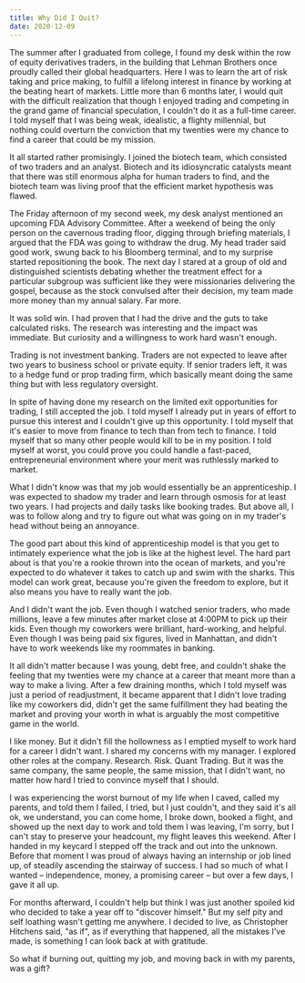 ```yaml
---
title: Why Did I Quit?
date: 2020-12-09
---
```


The summer after I graduated from college, I found my desk within the row of equity derivatives traders, in the building that Lehman Brothers once proudly called their global headquarters. Here I was to learn the art of risk taking and price making, to fulfill a lifelong interest in finance by working at the beating heart of markets. Little more than 6 months later, I would quit with the difficult realization that though I enjoyed trading and competing in the grand game of financial speculation, I couldn't do it as a full-time career. I told myself that I was being weak, idealistic, a flighty millennial, but nothing could overturn the conviction that my twenties were my chance to find a career that could be my mission.

It all started rather promisingly. I joined the biotech team, which consisted of two traders and an analyst. Biotech and its idiosyncratic catalysts meant that there was still enormous alpha for human traders to find, and the biotech team was living proof that the efficient market hypothesis was flawed.

The Friday afternoon of my second week, my desk analyst mentioned an upcoming FDA Advisory Committee. After a weekend of being the only person on the cavernous trading floor, digging through briefing materials, I argued that the FDA was going to withdraw the drug. My head trader said good work, swung back to his Bloomberg terminal, and to my surprise started repositioning the book. The next day I stared at a group of old and distinguished scientists debating whether the treatment effect for a particular subgroup was sufficient like they were missionaries delivering the gospel, because as the stock convulsed after their decision, my team made more money than my annual salary. Far more.

It was solid win. I had proven that I had the drive and the guts to take calculated risks. The research was interesting and the impact was immediate. But curiosity and a willingness to work hard wasn't enough.

Trading is not investment banking. Traders are not expected to leave after two years to business school or private equity. If senior traders left, it was to a hedge fund or prop trading firm, which basically meant doing the same thing but with less regulatory oversight. 

In spite of having done my research on the limited exit opportunities for trading, I still accepted the job. I told myself I already put in years of effort to pursue this interest and I couldn't give up this opportunity. I told myself that it's easier to move from finance to tech than from tech to finance. I told myself that so many other people would kill to be in my position. I told myself at worst, you could prove you could handle a fast-paced, entrepreneurial environment where your merit was ruthlessly marked to market.

What I didn't know was that my job would essentially be an apprenticeship. I was expected to shadow my trader and learn through osmosis for at least two years. I had projects and daily tasks like booking trades. But above all, I was to follow along and try to figure out what was going on in my trader's head without being an annoyance.

The good part about this kind of apprenticeship model is that you get to intimately experience what the job is like at the highest level. The hard part about is that you're a rookie thrown into the ocean of markets, and you're expected to do whatever it takes to catch up and swim with the sharks. This model can work great, because you're given the freedom to explore, but it also means you have to really want the job. 

And I didn't want the job. Even though I watched senior traders, who made millions, leave a few minutes after market close at 4:00PM to pick up their kids. Even though my coworkers were brilliant, hard-working, and helpful. Even though I was being paid six figures, lived in Manhattan, and didn't have to work weekends like my roommates in banking. 

It all didn't matter because I was young, debt free, and couldn't shake the feeling that my twenties were my chance at a career that meant more than a way to make a living. After a few draining months, which I told myself was just a period of readjustment, it became apparent that I didn't love trading like my coworkers did, didn't get the same fulfillment they had beating the market and proving your worth in what is arguably the most competitive game in the world.

I like money. But it didn't fill the hollowness as I emptied myself to work hard for a career I didn't want. I shared my concerns with my manager. I explored other roles at the company. Research. Risk. Quant Trading. But it was the same company, the same people, the same mission, that I didn't want, no matter how hard I tried to convince myself that I should.

I was experiencing the worst burnout of my life when I caved, called my parents, and told them I failed, I tried, but I just couldn't, and they said it's all ok, we understand, you can come home, I broke down, booked a flight, and showed up the next day to work and told them I was leaving, I'm sorry, but I can't stay to preserve your headcount, my flight leaves this weekend. After I handed in my keycard I stepped off the track and out into the unknown. Before that moment I was proud of always having an internship or job lined up, of steadily ascending the stairway of success. I had so much of what I wanted – independence, money, a promising career – but over a few days, I gave it all up.

For months afterward, I couldn't help but think I was just another spoiled kid who decided to take a year off to "discover himself." But my self pity and self loathing wasn't getting me anywhere. I decided to live, as Christopher Hitchens said, "as if", as if everything that happened, all the mistakes I've made, is something I can look back at with gratitude.

So what if burning out, quitting my job, and moving back in with my parents, was a gift?